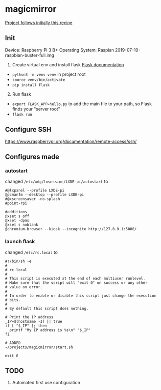 # magicmirror

[Project follows initially this recipe](https://www.instructables.com/id/How-to-Make-a-Magic-Mirror/)

## Init

Device: Raspberry Pi 3 B+
Operating System: Raspian 2019-07-10-raspbian-buster-full.img

1. Create virtual env and install flask
[Flask documentation](https://flask.palletsprojects.com/en/1.0.x/installation/#installation)
* `python3 -m venv venv` in project root
* `source venv/bin/activate`
* `pip install Flask`
2. Run flask
* `export FLASK_APP=hello.py` to add the main file to your path, so Flask finds your "server root"
* `flask run`

## Configure SSH  
https://www.raspberrypi.org/documentation/remote-access/ssh/

## Configures made

### autostart
changed `/etc/xdg/lxsession/LXDE-pi/autostart` to
```
#@lxpanel --profile LXDE-pi
@pcmanfm --desktop --profile LXDE-pi
#@xscreensaver -no-splash
#point-rpi

#additions
@xset s off
@xset -dpms
@xset s noblank
@chromium-browser --kiosk --incognito http://127.0.0.1:5000/
```

### launch flask
changed `/etc/rc.local` to
```
#!/bin/sh -e
#
# rc.local
#
# This script is executed at the end of each multiuser runlevel.
# Make sure that the script will "exit 0" on success or any other
# value on error.
#
# In order to enable or disable this script just change the execution
# bits.
#
# By default this script does nothing.

# Print the IP address
_IP=$(hostname -I) || true
if [ "$_IP" ]; then
  printf "My IP address is %s\n" "$_IP"
fi

# ADDED
~/projects/magicmirror/start.sh

exit 0
```

## TODO
1. Automated first use configuration 